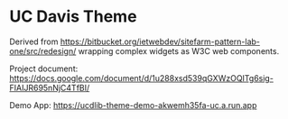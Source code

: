 # UC Davis Theme

Derived from https://bitbucket.org/ietwebdev/sitefarm-pattern-lab-one/src/redesign/ wrapping complex widgets as W3C web components.

Project document: https://docs.google.com/document/d/1u288xsd539qGXWzOQITg6sig-FIAIJR695nNjC4TfBI/

Demo App: https://ucdlib-theme-demo-akwemh35fa-uc.a.run.app